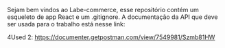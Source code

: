 

Sejam bem vindos ao Labe-commerce, esse repositório contém um esqueleto de app React e um .gitignore. A documentação da API que deve ser usada para o trabalho está nesse link:

4Used 2: https://documenter.getpostman.com/view/7549981/Szmb81HW
